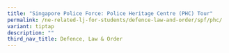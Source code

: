 ```yaml
---
title: "Singapore Police Force: Police Heritage Centre (PHC) Tour"
permalink: /ne-related-lj-for-students/defence-law-and-order/spf/phc/
variant: tiptap
description: ""
third_nav_title: Defence, Law & Order
---
```

